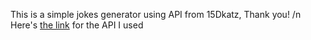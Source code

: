 This is a simple jokes generator using API from 15Dkatz, Thank you! /n
Here's <a href="https://github.com/15Dkatz/official_joke_api">the link</a> for the API I used
